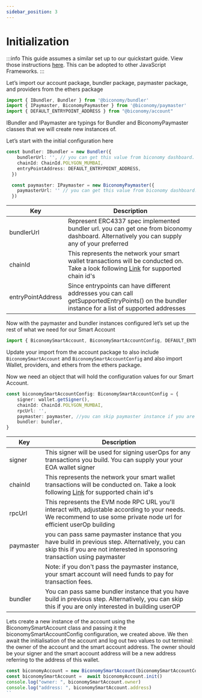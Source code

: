 ```yaml
---
sidebar_position: 3
---
```

# Initialization

:::info
This guide assumes a similar set up to our quickstart guide. View those instructions [here](setupnodecli.md). This can be adopted to other JavaScript Frameworks.
:::

Let’s import our account package, bundler package, paymaster package, and providers from the ethers package

```typescript
import { IBundler, Bundler } from '@biconomy/bundler'
import { IPaymaster, BiconomyPaymaster } from '@biconomy/paymaster'
import { DEFAULT_ENTRYPOINT_ADDRESS } from "@biconomy/account"
```
IBundler and IPaymaster are typings for Bundler and BiconomyPaymaster classes that we will create new instances of.

Let’s start with the initial configuration here

```typescript
const bundler: IBundler = new Bundler({
    bundlerUrl: '', // you can get this value from biconomy dashboard.     
    chainId: ChainId.POLYGON_MUMBAI,
    entryPointAddress: DEFAULT_ENTRYPOINT_ADDRESS,
  })

  const paymaster: IPaymaster = new BiconomyPaymaster({
    paymasterUrl: '' // you can get this value from biconomy dashboard.
  })
```

| Key           | Description |
| ------------- | ------------- |
| bundlerUrl        | Represent ERC4337 spec implemented bundler url. you can get one from biconomy dashboard. Alternatively you can supply any of your preferred|
| chainId       | This represents the network your smart wallet transactions will be conducted on. Take a look following [Link](https://shorturl.at/arETU) for supported chain id's |
| entryPointAddress        | Since entrypoints can have different addresses you can call getSupportedEntryPoints() on the bundler instance for a list of supported addresses|

Now with the paymaster and bundler instances configured let’s set up the rest of what we need for our Smart Account

```typescript
import { BiconomySmartAccount, BiconomySmartAccountConfig, DEFAULT_ENTRYPOINT_ADDRESS } from "@biconomy/account"
```

Update your import from the account package to also include `BiconomySmartAccount` and `BiconomySmartAccountConfig` and also import Wallet, providers, and ethers from the ethers package.

Now we need an object that will hold the configuration values for our Smart Account.

```typescript
const biconomySmartAccountConfig: BiconomySmartAccountConfig = {
    signer: wallet.getSigner(),
    chainId: ChainId.POLYGON_MUMBAI, 
    rpcUrl: '',
    paymaster: paymaster, //you can skip paymaster instance if you are not interested in transaction sponsorship
    bundler: bundler,
}
```

| Key           | Description |
| ------------- | ------------- |
| signer        | This signer will be used for signing userOps for any transactions you build. You can supply your your EOA wallet signer|
| chainId       | This represents the network your smart wallet transactions will be conducted on. Take a look following [Link](https://shorturl.at/arETU) for supported chain id's |
| rpcUrl        | This represents the EVM node RPC URL you'll interact with, adjustable according to your needs. We recommend to use some private node url for efficient userOp building|
| paymaster     | you can pass same paymaster instance that you have build in previous step. Alternatively, you can skip this if you are not interested in sponsoring transaction using paymaster|
|               | Note: if you don't pass the paymaster instance, your smart account will need funds to pay for transaction fees.|
| bundler       | You can pass same bundler instance that you have build in previous step. Alternatively, you can skip this if you are only interested in building userOP|

Lets create a new instance of the account using the BiconomySmartAccount class and passing it the biconomySmartAccountConfig configuration, we created above. We then await the initialisation of the account and log out two values to out terminal: the owner of the account and the smart account address. The owner should be your signer and the smart account address will be a new address referring to the address of this wallet.

```typescript
const biconomyAccount = new BiconomySmartAccount(biconomySmartAccountConfig)
const biconomySmartAccount =  await biconomyAccount.init()
console.log("owner: ", biconomySmartAccount.owner)
console.log("address: ", biconomySmartAccount.address)
``